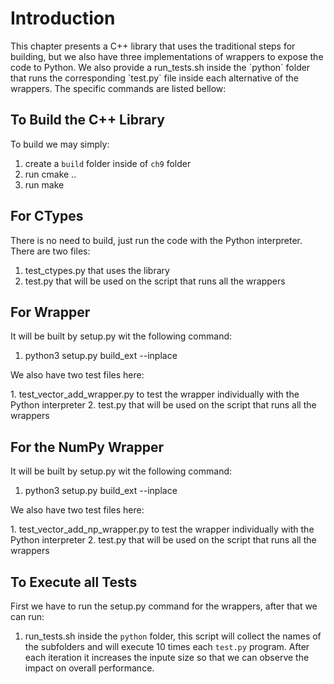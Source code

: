 # Introduction

<p>This chapter presents a C++ library that uses the traditional steps for building, but we also have three implementations of wrappers to expose the code to Python. 
We also provide a run_tests.sh inside the `python` folder that runs the corresponding `test.py` file inside each alternative of the wrappers. The specific commands are listed bellow:</p>

## To Build the C++ Library
To build we may simply:
 1. create a `build` folder inside of `ch9` folder
 2. run cmake .. 
 3. run make

 ## For CTypes
 There is no need to build, just run the code with the Python interpreter. There are two files:
 1. test_ctypes.py that uses the library
 2. test.py that will be used on the script that runs all the wrappers

 ## For Wrapper
 It will be built by setup.py wit the following command:
 1. python3 setup.py build_ext --inplace 

 <p>We also have two test files here:</p>
 1. test_vector_add_wrapper.py to test the wrapper individually with the Python interpreter
 2. test.py that will be used on the script that runs all the wrappers

 ## For the NumPy Wrapper
 It will be built by setup.py wit the following command:
 1. python3 setup.py build_ext --inplace 

 <p>We also have two test files here:</p>
 1. test_vector_add_np_wrapper.py to test the wrapper individually with the Python interpreter
 2. test.py that will be used on the script that runs all the wrappers

## To Execute all Tests
First we have to run the setup.py command for the wrappers, after that we can run:
1. run_tests.sh inside the `python` folder, this script will collect the names of the subfolders and will execute 10 times each `test.py` program. After each iteration it increases the inpute size so that we can observe the impact on overall performance.
